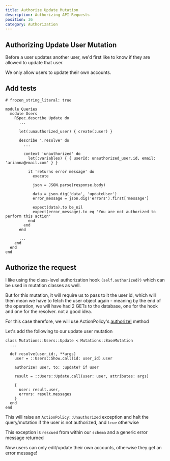 ```yaml
---
title: Authorize Update Mutation
description: Authorizing API Requests
position: 36
category: Authorization
---
```


## Authorizing Update User Mutation

Before a user updates another user, we'd first like to know if they are allowed to update that user.

We only allow users to update their own accounts.


## Add tests

```ruby[spec/graphql/queries/users/update_spec.rb]
# frozen_string_literal: true

module Queries
  module Users
    RSpec.describe Update do
      ...

      let(:unauthorized_user) { create(:user) }

      describe '.resolve' do
        ...

        context 'unauthorized' do
          let(:variables) { { userId: unauthorized_user.id, email: 'arianna@email.com' } }

          it 'returns error message' do
            execute

            json = JSON.parse(response.body)

            data = json.dig('data', 'updateUser')
            error_message = json.dig('errors').first['message']

            expect(data).to be_nil
            expect(error_message).to eq 'You are not authorized to perform this action'
          end
        end
      end

      ...
    end
  end
end
```

## Authorize the request

I like using the class-level authorization hook `(self.authorized?)` which can be used in mutation classes as well.

But for this mutation, it will require us to pass to it the user id, which will then mean we have to fetch the user object again - meaning by the end of the operation, we will have had 2 GETs to the database, one for the hook and one for the resolver. not a good idea.

For this case therefore, we will use ActionPolicy's [authorize!](https://actionpolicy.evilmartians.io/#/graphql?id=authorizing-mutations) method

Let's add the following to our update user mutation

```ruby[app/graphql/mutations/users/update.rb]
class Mutations::Users::Update < Mutations::BaseMutation
  ...

  def resolve(user_id:, **args)
    user = ::Users::Show.call(id: user_id).user

    authorize! user, to: :update? if user

    result = ::Users::Update.call(user: user, attributes: args)

    {
      user: result.user,
      errors: result.messages
    }
  end
end
```

This will raise an `ActionPolicy::Unauthorized` exception and halt the query/mutation if the user is not authorized, and `true` otherwise

This exception is `rescued` from within our `schema` and a generic error message returned

Now users can only edit/update their own accounts, otherwise they get an error message!
